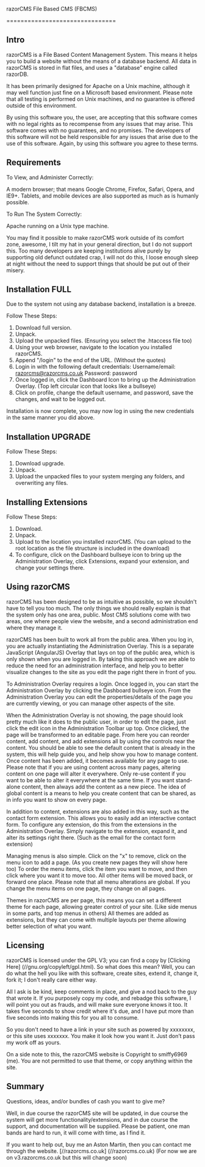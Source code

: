 razorCMS File Based CMS (FBCMS)

===============================


Intro
-----


razorCMS is a File Based Content Management System.
This means it helps you to build a website without the means of a database backend.
All data in razorCMS is stored in flat files, and uses a "database" engine called razorDB.

It has been primarily designed for Apache on a Unix machine, although it may well function just fine on a Microsoft based environment. Please note that all testing is performed on Unix machines, and no guarantee is offered outside of this environment.

By using this software you, the user, are accepting that this software comes with no legal rights as to recompense from any issues that may arise. This software comes with no guarantees, and no promises. The developers of this software will not be held responsible for any issues that arise due to the use of this software. Again, by using this software you agree to these terms.


Requirements
------------


To View, and Administer Correctly:

A modern browser; that means Google Chrome, Firefox, Safari, Opera, and IE9+.
Tablets, and mobile devices are also supported as much as is humanly possible.


To Run The System Correctly:

Apache running on a Unix type machine.

You may find it possible to make razorCMS work outside of its comfort zone, awesome, I tilt my hat in your general direction, but I do not support this. Too many developers are keeping institutions alive purely by supporting old defunct outdated crap, I will not do this, I loose enough sleep at night without the need to support things that should be put out of their misery.


Installation FULL
-----------------


Due to the system not using any database backend, installation is a breeze.

Follow These Steps:

1. Download full version.
2. Unpack.
3. Upload the unpacked files. (Ensuring you select the .htaccess file too)
4. Using your web browser, navigate to the location you installed razorCMS.
5. Append "/login" to the end of the URL. (Without the quotes)
6. Login in with the following default credentials:
	Username/email: razorcms@razorcms.co.uk
	Password: password
7. Once logged in, click the Dashboard Icon to bring up the Administration Overlay. (Top left circular icon that looks like a bullseye)
8. Click on profile, change the default username, and password, save the changes, and wait to be logged out.

Installation is now complete, you may now log in using the new credentials in the same manner you did above.


Installation UPGRADE
--------------------


Follow These Steps:

1. Download upgrade.
2. Unpack.
3. Upload the unpacked files to your system merging any folders, and overwriting any files.


Installing Extensions
---------------------


Follow These Steps:

1. Download.
2. Unpack.
3. Upload to the location you installed razorCMS. (You can upload to the root location as the file structure is included in the download)
4. To configure, click on the Dashboard bullseye icon to bring up the Administration Overlay, click Extensions, expand your extension, and change your settings there.


Using razorCMS
--------------


razorCMS has been designed to be as intuitive as possible, so we shouldn't have to tell you too much. The only things we should really explain is that the system only has one area, public. Most CMS solutions come with two areas, one where people view the website, and a second administration end where they manage it.

razorCMS has been built to work all from the public area. When you log in, you are actually instantiating the Administration Overlay. This is a separate JavaScript (AngularJS) Overlay that lays on top of the public area, which is only shown when you are logged in. By taking this approach we are able to reduce the need for an administration interface, and help you to better visualize changes to the site as you edit the page right there in front of you.

To Administration Overlay requires a login. Once logged in, you can start the Administration Overlay by clicking the Dashboard bullseye icon. From the Administration Overlay you can edit the properties/details of the page you are currently viewing, or you can manage other aspects of the site.

When the Administration Overlay is not showing, the page should look pretty much like it does to the public user, in order to edit the page, just click the edit icon in the Administration Toolbar up top. Once clicked, the page will be transformed to an editable page. From here you can reorder content, add content, and add extensions all by using the controls near the content. You should be able to see the default content that is already in the system, this will help guide you, and help show you how to manage content. Once content has been added, it becomes available for any page to use. Please note that if you are using content across many pages, altering content on one page will alter it everywhere. Only re-use content if you want to be able to alter it everywhere at the same time. If you want stand-alone content, then always add the content as a new piece. The idea of global content is a means to help you create content that can be shared, as in info you want to show on every page.

In addition to content, extensions are also added in this way, such as the contact form extension. This allows you to easily add an interactive contact form. To configure any extension, do this from the extensions in the Administration Overlay. Simply navigate to the extension, expand it, and alter its settings right there. (Such as the email for the contact form extension)

Managing menus is also simple. Click on the "x" to remove, click on the menu icon to add a page. (As you create new pages they will show here too) To order the menu items, click the item you want to move, and then click where you want it to move too. All other items will be moved back, or forward one place. Please note that all menu alterations are global. If you change the menu items on one page, they change on all pages.

Themes in razorCMS are per page, this means you can set a different theme for each page, allowing greater control of your site. (Like side menus in some parts, and top menus in others) All themes are added as extensions, but they can come with multiple layouts per theme allowing better selection of what you want.


Licensing
---------


razorCMS is licensed under the GPL V3; you can find a copy by [Clicking Here] (//gnu.org/copyleft/gpl.html). So what does this mean? Well, you can do what the hell you like with this software, create sites, extend it, change it, fork it; I don't really care either way.

All I ask is be kind, keep comments in place, and give a nod back to the guy that wrote it. If you purposely copy my code, and rebadge this software, I will point you out as frauds, and will make sure everyone knows it too. It takes five seconds to show credit where it's due, and I have put more than five seconds into making this for you all to consume.

So you don't need to have a link in your site such as powered by xxxxxxxx, or this site uses xxxxxxx. You make it look how you want it. Just don’t pass my work off as yours.

On a side note to this, the razorCMS website is Copyright to smiffy6969 (me). You are not permitted to use that theme, or copy anything within the site.


Summary
-------


Questions, ideas, and/or bundles of cash you want to give me?

Well, in due course the razorCMS site will be updated, in due course the system will get more functionality/extensions, and in due course the support, and documentation will be supplied. Please be patient, one man bands are hard to run, it will come with time, as I find it.

If you want to help out, buy me an Aston Martin, then you can contact me through the website. [//razorcms.co.uk] (//razorcms.co.uk) (For now we are on v3.razorcms.co.uk but this will change soon)


